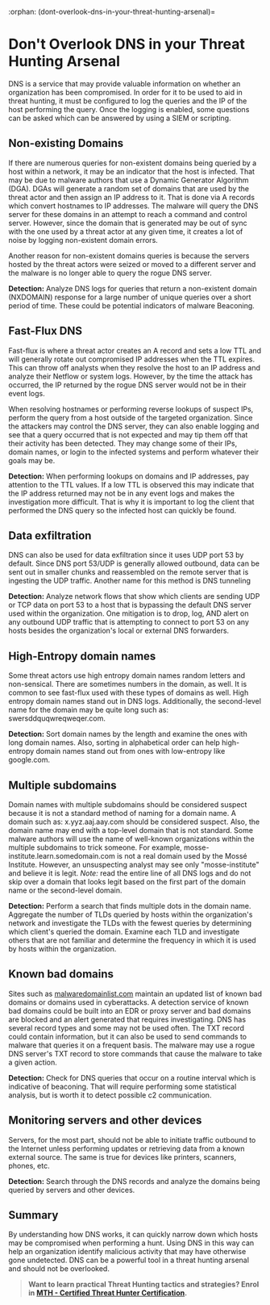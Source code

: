 :orphan:
(dont-overlook-dns-in-your-threat-hunting-arsenal)=
# Don't Overlook DNS in your Threat Hunting Arsenal

DNS is a service that may provide valuable information on whether an organization has been compromised.  In order for it to be used to aid in threat hunting, it must be configured to log the queries and the IP of the host performing the query.  Once the logging is enabled, some questions can be asked which can be answered by using a SIEM or scripting.

## Non-existing Domains

If there are numerous queries for non-existent domains being queried by a host within a network, it may be an indicator that the host is infected.  That may be due to malware authors that use a Dynamic Generator Algorithm (DGA).  DGAs will generate a random set of domains that are used by the threat actor and then assign an IP address to it.  That is done via A records which convert hostnames to IP addresses.  The malware will query the DNS server for these domains in an attempt to reach a command and control server.  However, since the domain that is generated may be out of sync with the one used by a threat actor at any given time, it creates a lot of noise by logging non-existent domain errors.

Another reason for non-existent domains queries is because the servers hosted by the threat actors were seized or moved to a different server and the malware is no longer able to query the rogue DNS server.

**Detection:** Analyze DNS logs for  queries that return a non-existent domain (NXDOMAIN) response for a large number of unique queries over a short period of time.  These could be potential indicators of malware Beaconing.

## Fast-Flux DNS

Fast-flux is where a threat actor creates an A record and sets a low TTL and will generally rotate out compromised IP addresses when the TTL expires. This can throw off analysts when they resolve the host to an IP address and analyze their Netflow or system logs. However, by the time the attack has occurred, the IP returned by the rogue DNS server would not be in their event logs.

When resolving hostnames or performing reverse lookups of suspect IPs, perform the query from a host outside of the targeted  organization.  Since the attackers may control the DNS server, they can also enable logging and see that a query occurred that is not expected and may tip them off that their activity has been detected.  They may change some of their IPs, domain names, or login to the infected systems and perform whatever their goals may be.

**Detection:** When performing lookups on domains and IP addresses, pay attention to the TTL values.  If a low TTL is observed this may indicate that the IP address returned may not be in any event logs and makes the investigation more difficult.  That is why it is important to log the client that performed the DNS query so the infected host can quickly be found.

## Data exfiltration

DNS can also be used for data exfiltration since it uses UDP port 53 by default.  Since DNS port 53/UDP is generally allowed outbound, data can be sent out in smaller chunks and reassembled on the remote server that is ingesting the UDP traffic.  Another name for this method is DNS tunneling

**Detection:** Analyze network flows that show which clients are sending UDP or TCP data on port 53 to a host that is bypassing the default DNS server used within the organization.  One mitigation is to drop, log, AND alert on any outbound UDP traffic that is attempting to connect to port 53 on any hosts besides the organization's local or external DNS forwarders.

## High-Entropy domain names

Some threat actors use high entropy domain names random letters and non-sensical. There are sometimes numbers in the domain, as well.  It is common to see fast-flux used with these types of domains as well.  High entropy domain names stand out in DNS logs.  Additionally, the second-level name for the domain may be quite long such as: swersddquqwreqweqer.com.  

**Detection:** Sort domain names by the length and examine the ones with long domain names. Also, sorting in alphabetical order can help high-entropy domain names stand out from ones with low-entropy like google.com.

## Multiple subdomains

Domain names with multiple subdomains should be considered suspect because it is not a standard method of naming for a domain name.  A domain such as:  x.yyz.aaj.aay.com should be considered suspect.  Also, the domain name may end with a top-level domain that is not standard.  Some malware authors will use the name of well-known organizations within the multiple subdomains to trick someone. For example, mosse-institute.learn.somedomain.com is not a real domain used by the Mossé Institute.  However, an unsuspecting analyst may see only "mosse-institute" and believe it is legit.  *Note:* read the entire line of all DNS logs and do not skip over a domain that looks legit based on the first part of the domain name or the second-level domain.

**Detection:** Perform a search that finds multiple dots in the domain name. Aggregate the number of TLDs queried by hosts within the organization's network and investigate the TLDs with the fewest queries by determining which client's queried the domain.  Examine each TLD and investigate others that are not familiar and determine the frequency in which it is used by hosts within the organization.

## Known bad domains

Sites such as [malwaredomainlist.com](https://www.malwaredomainlist.com) maintain an updated list of known bad domains or domains used in cyberattacks. A detection service of known bad domains could be built into an EDR or proxy server and bad domains are blocked and an alert generated that requires investigating. DNS has several record types and some may not be used often.  The TXT record could contain information, but it can also be used to send commands to malware that queries it on a frequent basis.  The malware may use a rogue DNS server's TXT record to store commands that cause the malware to take a given action.  

**Detection:** Check for DNS queries that occur on a routine interval which is indicative of beaconing.  That will require performing some statistical analysis, but is worth it to detect possible c2 communication.

## Monitoring servers and other devices

Servers, for the most part, should not be able to initiate traffic outbound to the Internet unless performing updates or retrieving data from a known external source.  The same is true for devices like printers, scanners, phones, etc.

**Detection:** Search through the DNS records and analyze the domains being queried by servers and other devices.

## Summary

By understanding how DNS works, it can quickly narrow down which hosts may be compromised when performing a hunt. Using DNS in this way can help an organization identify malicious activity that may have otherwise gone undetected.  DNS can be a powerful tool in a threat hunting arsenal and should not be overlooked.

> **Want to learn practical Threat Hunting tactics and strategies? Enrol in [MTH - Certified Threat Hunter Certification](https://www.mosse-institute.com/certifications/mth-certified-threat-hunter.html).**